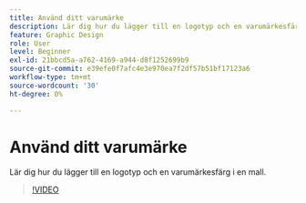 ```yaml
---
title: Använd ditt varumärke
description: Lär dig hur du lägger till en logotyp och en varumärkesfärg i en mall
feature: Graphic Design
role: User
level: Beginner
exl-id: 21bbcd5a-a762-4169-a944-d8f1252699b9
source-git-commit: e39efe0f7afc4e3e970ea7f2df57b51bf17123a6
workflow-type: tm+mt
source-wordcount: '30'
ht-degree: 0%

---
```


# Använd ditt varumärke

Lär dig hur du lägger till en logotyp och en varumärkesfärg i en mall.

>[!VIDEO](https://video.tv.adobe.com/v/3420218?quality=12&learn=on&hidetitle=true)
